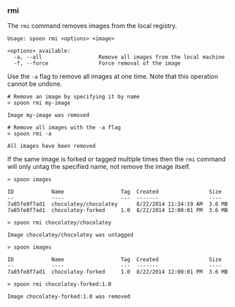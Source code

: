 ### rmi

The `rmi` command removes images from the local registry. 

```
Usage: spoon rmi <options> <image>

<options> available:
  -a, --all                  Remove all images from the local machine
  -f, --force                Force removal of the image

```

Use the `-a` flag to remove all images at one time. Note that this operation cannot be undone.

```
# Remove an image by specifying it by name
> spoon rmi my-image

Image my-image was removed

# Remove all images with the -a flag
> spoon rmi -a

All images have been removed
```

If the same image is forked or tagged multiple times then the `rmi` command will only untag the specified name, not remove the image itself. 

```
> spoon images

ID 			  Name  				Tag	 Created 				Size
-- 			  ----  				---  -------    			----
7a85fe8f7ad1  chocolatey/chocolatey      8/22/2014 11:34:19 AM  3.6 MB
7a85fe8f7ad1  chocolatey-forked		1.0  8/22/2014 12:00:01 PM  3.6 MB

> spoon rmi chocolatey/chocolatey

Image chocolatey/chocolatey was untagged

> spoon images

ID 			  Name  				Tag	 Created 				Size
-- 			  ----  				---  -------    			----
7a85fe8f7ad1  chocolatey-forked		1.0  8/22/2014 12:00:01 PM  3.6 MB

> spoon rmi chocolatey-forked:1.0

Image chocolatey-forked:1.0 was removed
```
